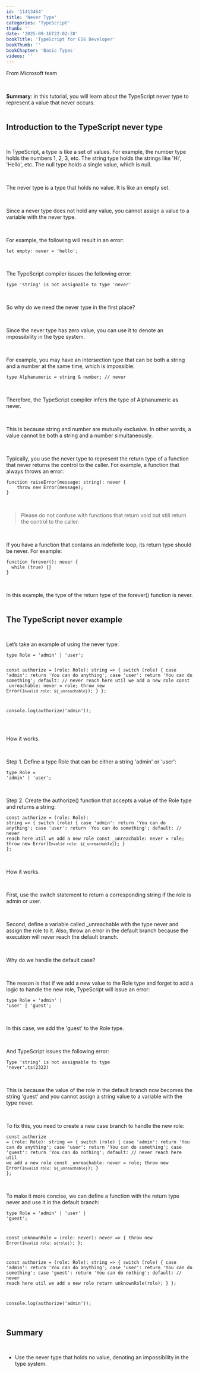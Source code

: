 ```yaml
---
id: '11413464'
title: 'Never Type'
categories: 'TypeScript'
thumb: ''
date: '2025-09-16T22:02:38'
bookTitle: 'TypeScript for ES6 Developer'
bookThumb: ''
bookChapter: 'Basic Types'
videos: ''
---
```

<p>From Microsoft team</p><p>&nbsp;</p><p><strong>Summary</strong>: in this tutorial, you will learn about the TypeScript never type to represent a value that never occurs.</p><p>&nbsp;</p><p><span style="font-size:21px;"><strong>Introduction to the TypeScript never type</strong></span></p><p>&nbsp;</p><p>In TypeScript, a type is like a set of values. For example, the number type holds the numbers 1, 2, 3, etc. The string type holds the strings like 'Hi', 'Hello', etc. The null type holds a single value, which is null.</p><p>&nbsp;</p><p>The never type is a type that holds no value. It is like an empty set.</p><p>&nbsp;</p><p>Since a never type does not hold any value, you cannot assign a value to a variable with the never type.</p><p>&nbsp;</p><p>For example, the following will result in an error:</p><pre><code class="typescript">let empty: never = 'hello';</code></pre><p>&nbsp;</p><p>The TypeScript compiler issues the following error:</p><pre><code>Type 'string' is not assignable to type 'never'</code></pre><p>&nbsp;</p><p>So why do we need the never type in the first place?</p><p>&nbsp;</p><p>Since the never type has zero value, you can use it to denote an impossibility in the type system.</p><p>&nbsp;</p><p>For example, you may have an intersection type that can be both a string and a number at the same time, which is impossible:</p><pre><code class="typescript">type Alphanumeric = string &amp; number; // never</code></pre><p>&nbsp;</p><p>Therefore, the TypeScript compiler infers the type of Alphanumeric as never.</p><p>&nbsp;</p><p>This is because string and number are mutually exclusive. In other words, a value cannot be both a string and a number simultaneously.</p><p>&nbsp;</p><p>Typically, you use the never type to represent the return type of a function that never returns the control to the caller. For example, a function that always throws an error:</p><pre><code class="typescript">function raiseError(message: string): never {
    throw new Error(message);
}</code></pre><p>&nbsp;</p><blockquote><p>Please do not confuse with functions that return void but still return the control to the caller.</p></blockquote><p>&nbsp;</p><p>If you have a function that contains an indefinite loop, its return type should be never. For example:</p><pre><code class="typescript">function forever(): never {
  while (true) {}
}</code></pre><p>&nbsp;</p><p>In this example, the type of the return type of the forever() function is never.</p><p>&nbsp;</p><p><span style="font-size:21px;"><strong>The TypeScript never example</strong></span></p><p>&nbsp;</p><p>Let’s take an example of using the never type:</p><pre><code class="typescript">type Role = 'admin' | 'user';

const authorize = (role: Role): string =&gt; {
  switch (role) {
    case 'admin':
      return 'You can do anything';
    case 'user':
      return 'You can do something';
    default:
      // never reach here util we add a new role
      const _unreachable: never = role;
      throw new Error(`Invalid role: ${_unreachable}`);
  }
};

console.log(authorize('admin'));</code></pre><p>&nbsp;</p><p>How it works.</p><p>&nbsp;</p><p>Step 1. Define a type Role that can be either a string 'admin' or 'user':</p><pre><code class="typescript">type Role = 'admin' | 'user';</code></pre><p>&nbsp;</p><p>Step 2. Create the authorize() function that accepts a value of the Role type and returns a string:</p><pre><code class="typescript">const authorize = (role: Role): string =&gt; {
  switch (role) {
    case 'admin':
      return 'You can do anything';
    case 'user':
      return 'You can do something';
    default:
      // never reach here util we add a new role
      const _unreachable: never = role;
      throw new Error(`Invalid role: ${_unreachable}`);
  }
};</code></pre><p>&nbsp;</p><p>How it works.</p><p>&nbsp;</p><p>First, use the switch statement to return a corresponding string if the role is admin or user.</p><p>&nbsp;</p><p>Second, define a variable called _unreachable with the type never and assign the role to it. Also, throw an error in the default branch because the execution will never reach the default branch.</p><p>&nbsp;</p><p>Why do we handle the default case?</p><p>&nbsp;</p><p>The reason is that if we add a new value to the Role type and forget to add a logic to handle the new role, TypeScript will issue an error:</p><pre><code class="typescript">type Role = 'admin' | 'user' | 'guest';</code></pre><p>&nbsp;</p><p>In this case, we add the 'guest' to the Role type.</p><p>&nbsp;</p><p>And TypeScript issues the following error:</p><pre><code>Type 'string' is not assignable to type 'never'.ts(2322)</code></pre><p>&nbsp;</p><p>This is because the value of the role in the default branch now becomes the string 'guest' and you cannot assign a string value to a variable with the type never.</p><p>&nbsp;</p><p>To fix this, you need to create a new case branch to handle the new role:</p><pre><code class="typescript">const authorize = (role: Role): string =&gt; {
  switch (role) {
    case 'admin':
      return 'You can do anything';
    case 'user':
      return 'You can do something';
    case 'guest':
      return 'You can do nothing';
    default:
      // never reach here util we add a new role
      const _unreachable: never = role;
      throw new Error(`Invalid role: ${_unreachable}`);
  }
};</code></pre><p>&nbsp;</p><p>To make it more concise, we can define a function with the return type never and use it in the default branch:</p><pre><code class="typescript">type Role = 'admin' | 'user' | 'guest';

const unknownRole = (role: never): never =&gt; {
  throw new Error(`Invalid role: ${role}`);
};

const authorize = (role: Role): string =&gt; {
  switch (role) {
    case 'admin':
      return 'You can do anything';
    case 'user':
      return 'You can do something';
    case 'guest':
      return 'You can do nothing';
    default:
      // never reach here util we add a new role
      return unknownRole(role);
  }
};

console.log(authorize('admin'));</code></pre><p>&nbsp;</p><p><span style="font-size:21px;"><strong>Summary</strong></span></p><p>&nbsp;</p><ul><li>Use the never type that holds no value, denoting an impossibility in the type system.</li></ul>